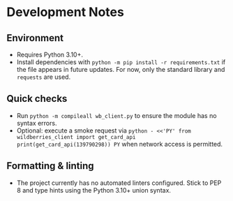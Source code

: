 # Development Notes

## Environment
- Requires Python 3.10+.
- Install dependencies with `python -m pip install -r requirements.txt` if the file appears in future updates. For now, only the standard library and `requests` are used.

## Quick checks
- Run `python -m compileall wb_client.py` to ensure the module has no syntax errors.
- Optional: execute a smoke request via `python - <<'PY'
from wildberries_client import get_card_api
print(get_card_api(139790298))
PY` when network access is permitted.

## Formatting & linting
- The project currently has no automated linters configured. Stick to PEP 8 and type hints using the Python 3.10+ union syntax.
